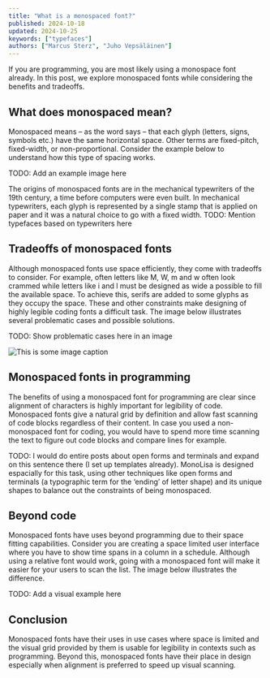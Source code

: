 ```yaml
---
title: "What is a monospaced font?"
published: 2024-10-18
updated: 2024-10-25
keywords: ["typefaces"]
authors: ["Marcus Sterz", "Juho Vepsäläinen"]
---
```


If you are programming, you are most likely using a monospace font already. In this post, we explore monospaced fonts while considering the benefits and tradeoffs.

## What does monospaced mean?

Monospaced means – as the word says – that each glyph (letters, signs, symbols etc.) have the same horizontal space. Other terms are fixed-pitch, fixed-width, or non-proportional. Consider the example below to understand how this type of spacing works.

TODO: Add an example image here

The origins of monospaced fonts are in the mechanical typewriters of the 19th century, a time before computers were even built. In mechanical typewriters, each glyph is represented by a single stamp that is applied on paper and it was a natural choice to go with a fixed width. TODO: Mention typefaces based on typewriters here

## Tradeoffs of monospaced fonts

Although monospaced fonts use space efficiently, they come with tradeoffs to consider. For example, often letters like M, W, m and w often look crammed while letters like i and l must be designed as wide a possible to fill the available space. To achieve this, serifs are added to some glyphs as they occupy the space. These and other constraints make designing of highly legible coding fonts a difficult task. The image below illustrates several problematic cases and possible solutions.

TODO: Show problematic cases here in an image

![This is some image caption](/images/demo.png)

## Monospaced fonts in programming

The benefits of using a monospaced font for programming are clear since alignment of characters is highly important for legibility of code. Monospaced fonts give a natural grid by definition and allow fast scanning of code blocks regardless of their content. In case you used a non-monospaced font for coding, you would have to spend more time scanning the text to figure out code blocks and compare lines for example.


TODO: I would do entire posts about open forms and terminals and expand on this sentence there (I set up templates already). MonoLisa is designed espacially for this task, using other techniques like open forms and terminals (a typographic term for the ‘ending’ of letter shape) and its unique shapes to balance out the constraints of being monospaced.

## Beyond code

Monospaced fonts have uses beyond programming due to their space fitting capabilities. Consider you are creating a space limited user interface where you have to show time spans in a column in a schedule. Although using a relative font would work, going with a monospaced font will make it easier for your users to scan the list. The image below illustrates the difference.

TODO: Add a visual example here

## Conclusion

Monospaced fonts have their uses in use cases where space is limited and the visual grid provided by them is usable for legibility in contexts such as programming. Beyond this, monospaced fonts have their place in design especially when alignment is preferred to speed up visual scanning.
